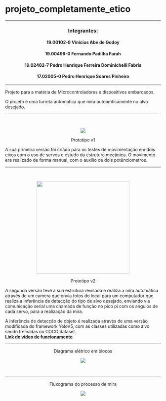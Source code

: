 <h1>projeto_completamente_etico</h1>

<hr>
<h3 align="center">Integrantes:</h3>

<h4 align="center">19.00102-9 Vinicius Abe de Godoy </h4>
<h4 align="center">19.00499-0 Fernando Padilha Farah </h4>
<h4 align="center">19.02482-7 Pedro Henrique Ferreira Dominichelli Fabris</h4>
<h4 align="center">17.02005-0 Pedro Henrique Soares Pinheiro</h4>

<hr>

Projeto para a matéria de Microcontroladores e dispositivos embarcados.

O projeto é uma turreta automatica que mira autoamticamente no alvo desejado.

<hr><br>
<p align="center"><img src="https://media0.giphy.com/media/2EsTvCgsu7f8elN6Vw/giphy.gif?cid=790b761184322891491c7c6e40043d4a1727378b0ed920b8&rid=giphy.gif&ct=g" align="center"></p>
<p align="center">Prototipo v1</p>

A sua primeira versão foi criado para os testes de movimentação em dois eixos com o uso de servos e estudo da estrutura mecânica.
O movimento era realizado de forma manual, com o auxilio de dois potênciometros.



<hr><br>
<p align="center"><img width = 300 src="https://i.imgur.com/nA68DKk.jpg" align="center"></p>
<p align="center">Prototipo v2</p>

A segunda versão teve a sua estrutura revisada e realiza a mira automática através de um camera que envia fotos do local para 
um computador que realiza a inferência de detecção do tipo de alvo desejado, enviando via comunicação serial uma chamada de função
no pico pi com os angulos de cada servo, para a realização da mira.

A inferência de detecção de objeto é realizada através de uma versão modificada do framework YoloV5, com as classes utilizadas como
alvo sendo treinadas no COCO dataset.
<br>
<a href="https://youtu.be/z4mhUnOfTGA"> <b>Link do video de funcionamento</b></a>
<hr>
<p align="center"> Diagrama elétrico em blocos</p>
<p align="center"><img src="https://i.imgur.com/ngjK5ji.jpg" align="center"></p>
<br>
<hr>
<p align="center"> Fluxograma do processo de mira</p>
<p align="center"><img src="https://i.imgur.com/i3mpWe8.jpg" align="center"></p>
<br>

